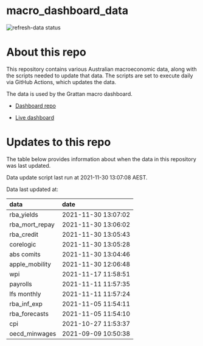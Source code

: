 
<!-- README.md is generated from README.Rmd. Please edit that file -->

# macro\_dashboard\_data

<!-- badges: start -->

![refresh-data
status](https://github.com/grattan/macro_dashboard_data/workflows/refresh-data/badge.svg)

<!-- badges: end -->

# About this repo

This repository contains various Australian macroeconomic data, along
with the scripts needed to update that data. The scripts are set to
execute daily via GitHub Actions, which updates the data.

The data is used by the Grattan macro dashboard.

  - [Dashboard repo](https://github.com/grattan/macrodashboard)

  - [Live dashboard](https://mattcowgill.shinyapps.io/macrodashboard/)

# Updates to this repo

The table below provides information about when the data in this
repository was last updated.

Data update script last run at 2021-11-30 13:07:08 AEST.

Data last updated at:

| data             | date                |
| :--------------- | :------------------ |
| rba\_yields      | 2021-11-30 13:07:02 |
| rba\_mort\_repay | 2021-11-30 13:06:02 |
| rba\_credit      | 2021-11-30 13:05:43 |
| corelogic        | 2021-11-30 13:05:28 |
| abs comits       | 2021-11-30 13:04:46 |
| apple\_mobility  | 2021-11-30 12:06:48 |
| wpi              | 2021-11-17 11:58:51 |
| payrolls         | 2021-11-11 11:57:35 |
| lfs monthly      | 2021-11-11 11:57:24 |
| rba\_inf\_exp    | 2021-11-05 11:54:11 |
| rba\_forecasts   | 2021-11-05 11:54:10 |
| cpi              | 2021-10-27 11:53:37 |
| oecd\_minwages   | 2021-09-09 10:50:38 |
